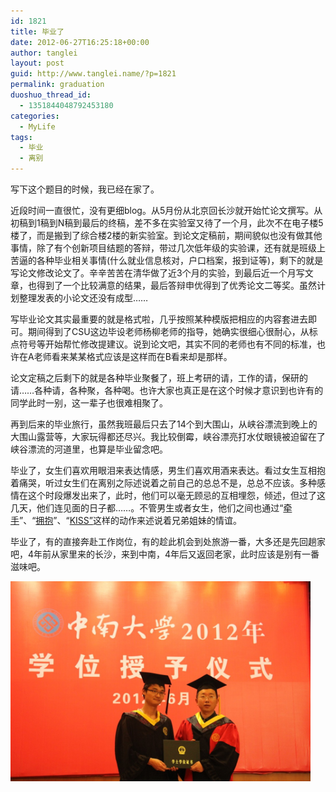 ```yaml
---
id: 1821
title: 毕业了
date: 2012-06-27T16:25:18+00:00
author: tanglei
layout: post
guid: http://www.tanglei.name/?p=1821
permalink: graduation
duoshuo_thread_id:
  - 1351844048792453180
categories:
  - MyLife
tags:
  - 毕业
  - 离别
---
```

写下这个题目的时候，我已经在家了。

近段时间一直很忙，没有更细blog。从5月份从北京回长沙就开始忙论文撰写。从初稿到1稿到N稿到最后的终稿，差不多在实验室又待了一个月，此次不在电子楼5楼了，而是搬到了综合楼2楼的新实验室。到论文定稿前，期间貌似也没有做其他事情，除了有个创新项目结题的答辩，带过几次低年级的实验课，还有就是班级上苦逼的各种毕业相关事情(什么就业信息核对，户口档案，报到证等)，剩下的就是写论文修改论文了。辛辛苦苦在清华做了近3个月的实验，到最后近一个月写文章，也得到了一个比较满意的结果，最后答辩申优得到了优秀论文二等奖。虽然计划整理发表的小论文还没有成型……

写毕业论文其实最重要的就是格式啦，几乎按照某种模版把相应的内容套进去即可。期间得到了CSU这边毕设老师杨柳老师的指导，她确实很细心很耐心，从标点符号等开始帮忙修改提建议。说到论文吧，其实不同的老师也有不同的标准，也许在A老师看来某某格式应该是这样而在B看来却是那样。

论文定稿之后剩下的就是各种毕业聚餐了，班上考研的请，工作的请，保研的请……各种请，各种聚，各种喝。也许大家也真正是在这个时候才意识到也许有的同学此时一别，这一辈子也很难相聚了。

再到后来的毕业旅行，虽然我班最后只去了14个到大围山，从峡谷漂流到晚上的大围山露营等，大家玩得都还尽兴。我比较倒霉，峡谷漂亮打水仗眼镜被迫留在了峡谷漂流的河道里，也算是毕业留念吧。

毕业了，女生们喜欢用眼泪来表达情感，男生们喜欢用酒来表达。看过女生互相抱着痛哭，听过女生们在离别之际述说着之前自己的总总不是，总总不应该。多种感情在这个时段爆发出来了，此时，他们可以毫无顾忌的互相埋怨，倾述，但过了这几天，他们连见面的日子都……。不管男生或者女生，他们之间也通过“<a href="http://b155.photo.store.qq.com/psb?/V10nisTv1UpAM1/wXPmQpKkLCZVOSV74j62EkFqxHvfxziWCZdaYPYc3fs!/b/YdDqcFzHLQAAYljkcFyhLgAA" target="_blank">牵手</a>”、“<a href="http://b156.photo.store.qq.com/psb?/V10nisTv1UpAM1/tyJE7En0m*8z2v3qHX1OoO9KxyUIZNURXmSTUd1esEs!/b/YY6ECV0ONQAAYq7M*lynMQAAb.bI*lwhMgAA" target="_blank">拥抱</a>”、“<a href="http://b155.photo.store.qq.com/psb?/V10nisTv1UpAM1/yyFhS4RR0i5K6E.SLZfglEzmnnIUSstyUaxSQVYX9YY!/b/YYWoZFyCNQAAYvRKaVziMgAAb.lFaVwpMwAA" target="_blank">KISS”</a>这样的动作来述说着兄弟姐妹的情谊。

毕业了，有的直接奔赴工作岗位，有的趁此机会到处旅游一番，大多还是先回趟家吧，4年前从家里来的长沙，来到中南，4年后又返回老家，此时应该是别有一番滋味吧。
  
<img src="/wp-content/uploads/2012/06/graduation.jpg" alt="学位授予仪式" height="320" width="480" />
